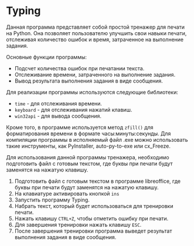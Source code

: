 # Typing

Данная программа представляет собой простой тренажер для печати на Python. Она позволяет пользователю улучшить свои навыки печати, отслеживая количество ошибок и время, затраченное на выполнение задания.

Основные функции программы:
- Подсчет количества ошибок при печатании текста.
- Отслеживание времени, затраченного на выполнение задания.
- Вывод результата выполнения задания в виде сообщения.

Для реализации программы используются следующие библиотеки:
- `time` - для отслеживания времени.
- `keyboard` - для отслеживания нажатий клавиш.
- `win32api` - для вывода сообщения.

Кроме того, в программе используется метод `zfill()` для форматирования времени в формате часы:минуты:секунды.
Для компиляции программы в исполняемый файл .exe можно использовать такие инструменты, как PyInstaller, auto-py-to-exe или cx_Freeze.

Для использования данной программы тренажера, необходимо подготовить файл с готовым текстом, где буквы при печати будут заменятся на нажатую клавишу. 

1. Подготовить файл с готовым текстом в программе libreoffice, где буквы при печати будут заменятся на нажатую клавишу. 
2. На клавиатуре активировать кнопкой `ins`
5. Запустить программу Typing.
6. Набрать текст, который будет использоваться для тренировки печати.
7. Нажать клавишу `CTRL+Z`, чтобы отметить ошибку при печати.
8. Для завершения тренировки нажать клавишу `ESC`.
9. После завершения тренировки программа выведет результат выполнения задания в виде сообщения.
